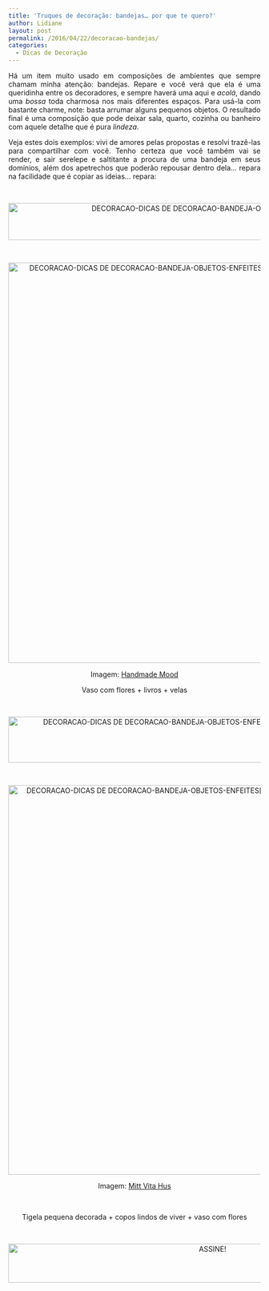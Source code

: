 ```yaml
---
title: 'Truques de decoração: bandejas… por que te quero?'
author: Lidiane
layout: post
permalink: /2016/04/22/decoracao-bandejas/
categories:
  - Dicas de Decoração
---
```

<p style="text-align: justify;" align="center">
  Há um item muito usado em composições de ambientes que sempre chamam minha atenção: bandejas. Repare e você verá que ela é uma queridinha entre os decoradores, e sempre haverá uma aqui e <em>acolá</em>, dando uma <em>bossa</em> toda charmosa nos mais diferentes espaços. Para usá-la com bastante charme, note: basta arrumar alguns pequenos objetos. O resultado final é uma composição que pode deixar sala, quarto, cozinha ou banheiro com aquele detalhe que é pura <em>lindeza</em>.
</p>

<p style="text-align: justify;" align="center">
  Veja estes dois exemplos: vivi de amores pelas propostas e resolvi trazê-las para compartilhar com você. Tenho certeza que você também vai se render, e sair serelepe e saltitante a procura de uma bandeja em seus domínios, além dos apetrechos que poderão repousar dentro dela… repara na facilidade que é copiar as ideias… repara:
</p>

&nbsp;

<p align="center">
  <img class="alignnone size-full wp-image-12431" src="https://www.trololodemulher.com.br/2016/04/DECORACAO-DICAS-DE-DECORACAO-BANDEJA-OBJETOS-ENFEITES3.jpg" alt="DECORACAO-DICAS DE DECORACAO-BANDEJA-OBJETOS-ENFEITES[3]" width="800" height="74" />
</p>

&nbsp;

<p align="center">
  <img class="alignnone size-full wp-image-12429" src="https://www.trololodemulher.com.br/2016/04/DECORACAO-DICAS-DE-DECORACAO-BANDEJA-OBJETOS-ENFEITES.jpg" alt="DECORACAO-DICAS DE DECORACAO-BANDEJA-OBJETOS-ENFEITES" width="533" height="800" />
</p>

<p align="center">
  Imagem: <a href="http://handmademood.com/" target="_blank" rel="noopener noreferrer">Handmade Mood</a>
</p>

<p align="center">
  Vaso com flores + livros + velas
</p>

&nbsp;

<p align="center">
  <img class="alignnone size-full wp-image-12432" src="https://www.trololodemulher.com.br/2016/04/DECORACAO-DICAS-DE-DECORACAO-BANDEJA-OBJETOS-ENFEITES4.png" alt="DECORACAO-DICAS DE DECORACAO-BANDEJA-OBJETOS-ENFEITES[4]" width="607" height="92" />
</p>

&nbsp;

<p align="center">
  <img class="alignnone size-full wp-image-12430" src="https://www.trololodemulher.com.br/2016/04/DECORACAO-DICAS-DE-DECORACAO-BANDEJA-OBJETOS-ENFEITES2.jpg" alt="DECORACAO-DICAS DE DECORACAO-BANDEJA-OBJETOS-ENFEITES[2]" width="540" height="778" />
</p>

<p align="center">
  Imagem: <a href="http://mittvitahus.blogspot.se/" target="_blank" rel="noopener noreferrer">Mitt Vita Hus</a>
</p>

&nbsp;

<p align="center">
  Tigela pequena decorada + copos lindos de viver + vaso com flores
</p>

&nbsp;

<p align="center">
  <a href="http://feedburner.google.com/fb/a/mailverify?uri=blogBichaFemea&loc=en_US" target="_blank" rel="noopener noreferrer"><img class="alignnone size-full wp-image-10439" src="https://www.trololodemulher.com.br/2014/09/ASSINE.png" alt="ASSINE!" width="800" height="78" /></a>
</p>

&nbsp;

&nbsp;
